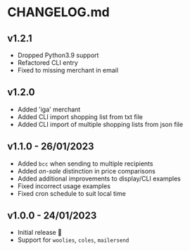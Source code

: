 # CHANGELOG.md

## v1.2.1
* Dropped Python3.9 support
* Refactored CLI entry
* Fixed to missing merchant in email 

## v1.2.0

* Added 'iga' merchant
* Added CLI import shopping list from txt file
* Added CLI import of multiple shopping lists from json file

## v1.1.0 - 26/01/2023

* Added `bcc` when sending to multiple recipients
* Added _on-sale_ distinction in price comparisons
* Added additional improvements to display/CLI examples
* Fixed incorrect usage examples
* Fixed cron schedule to suit local time

## v1.0.0 - 24/01/2023

* Initial release 🙌
* Support for `woolies`, `coles`, `mailersend`